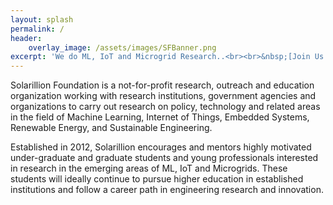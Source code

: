```yaml
---
layout: splash
permalink: /
header:
    overlay_image: /assets/images/SFBanner.png 
excerpt: 'We do ML, IoT and Microgrid Research..<br><br>&nbsp;[Join Us!](https://forms.gle/){: .btn .btn--danger} [<i class="fab fa-github"></i> @solarillion](https://github.com/solarillion){: .btn .btn--info}'
---
```

Solarillion Foundation is a not-for-profit research, outreach and education organization working with research institutions, government agencies and organizations to carry out research on policy, technology and related areas in the field of Machine Learning, Internet of Things, Embedded Systems, Renewable Energy, and Sustainable Engineering.

Established in 2012, Solarillion encourages and mentors highly motivated under-graduate and graduate students and young professionals interested in research in the emerging areas of ML, IoT and Microgrids. These students will ideally continue to pursue higher education in established institutions and follow a career path in engineering research and innovation.
